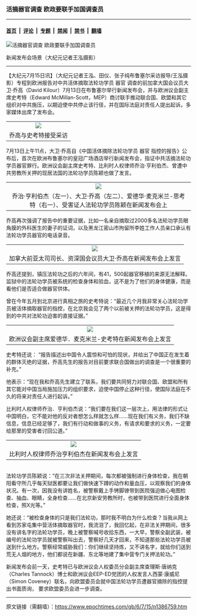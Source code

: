 ### 活摘器官调查 欧政要联手加国调查员

---

#### [首页](../../../..?n1386759) &nbsp;|&nbsp; [评论](../../../../../epoch-comment?n1386759) &nbsp;|&nbsp; [专题](../../../../../epoch-special?n1386759) &nbsp;|&nbsp; [禁闻](../../../../../epoch-news?n1386759) &nbsp;|&nbsp; [禁书](../../../../../books?n1386759) &nbsp;|&nbsp; [翻墙](https://github.com/gfw-breaker/nogfw/blob/master/README.md?n1386759)


<div><img alt="活摘器官调查 欧政要联手加国调查员" class="attachment-djy_600_400 size-djy_600_400 wp-post-image" src="https://i.epochtimes.com/assets/uploads/2006/07/607150115311491-600x349.jpg"/>
<div class="caption">
 <p>
  新闻发布会场景（大纪元记者王泓摄影）
 </p>
</div></div><hr/><div class="post_content" id="artbody" itemprop="articleBody">
 <!-- article content begin -->
 <p>
  【大纪元7月15日讯】（大纪元记者王泓、田仪、张子纯布鲁塞尔采访报导/王泓摄影）专程到欧洲报告对中共活体摘取法轮功学员
  <ok href="https://www.epochtimes.com/gb/tag/%E5%99%A8%E5%AE%98.html">
   器官
  </ok>
  调查的前加拿大国会议员大卫‧乔高（David Kilour）7月13日在布鲁塞尔举行新闻发布会，并与欧洲议会副主席史考特（Edward McMillan-Scott，MEP）商讨联手推动联合国、欧盟和其它组织对中共施压，以期迫使中共停止该行径，并在国际法庭对责任人提出起诉。多家媒体出席了发布会。
 </p>
 <p>
  <center>
  </center>
 </p>
 <table border="0" cellpadding="3" cellspacing="3">
  <tr>
   <td align="center">
    <ok href="/i6/607150247421676.jpg">
     <img src="/i6/607150247421676--ss.jpg"/>
    </ok>
   </td>
  </tr>
  <tr>
   <td align="center">
    <span class="bn12">
     乔高与史考特接受采访
    </span>
   </td>
  </tr>
 </table>
 <p>
 </p>
 <p>
  7月13日上午11点，大卫‧乔高自《中国活体摘除法轮功学员
  <ok href="https://www.epochtimes.com/gb/tag/%E5%99%A8%E5%AE%98.html">
   器官
  </ok>
  指控的报告》公布后，首次在欧洲布鲁塞尔的皇冠广场酒店举行新闻发布会，指证中共活摘法轮功学员器官罪行。欧洲议会副主席史考特、比利时人权律师乔治‧亨利伯杰、曾遭中共劳教所关押的现居法国的法轮功学员陈颖也做了发言。
 </p>
 <p>
  <center>
  </center>
 </p>
 <table border="0" cellpadding="3" cellspacing="3">
  <tr>
   <td align="center">
    <ok href="/i6/607150236311676.jpg">
     <img src="/i6/607150236311676--ss.jpg"/>
    </ok>
   </td>
  </tr>
  <tr>
   <td align="center">
    <span class="bn12">
     乔治‧亨利伯杰（左一）、大卫‧乔高（左二）、爱德华‧麦克米兰-思考特（右一）、受害证人法轮功学员陈颖在新闻发布会上
    </span>
   </td>
  </tr>
 </table>
 <p>
 </p>
 <p>
  乔高再次强调了报告中的重要证据，比如一名亲自摘取过2000多名法轮功学员眼角膜的外科医生的妻子的证词，以及黑龙江密山市拘留所李姓工作人员亲口承认有法轮功学员器官的电话录音。
 </p>
 <p>
  <center>
  </center>
 </p>
 <table border="0" cellpadding="3" cellspacing="3">
  <tr>
   <td align="center">
    <ok href="/i6/607150236461676.jpg">
     <img src="/i6/607150236461676--ss.jpg"/>
    </ok>
   </td>
  </tr>
  <tr>
   <td align="center">
    <span class="bn12">
     加拿大前亚太司司长、资深国会议员大卫‧乔高在新闻发布会上发言
    </span>
   </td>
  </tr>
 </table>
 <p>
 </p>
 <p>
  乔高还提到，镇压法轮功之后的六年间，有41，500起器官移植的来源无法解释。监狱中的法轮功学员被系统的检查身体和验血，这不是为了他们的身体健康，而是看他们是否适合做器官供体。
 </p>
 <p>
  曾在今年五月到北京进行真相之旅的史考特说：“最近几个月我非常关心法轮功学员被活体摘取器官的指控，在北京我会见了两个以前被关押的法轮功学员，这是得到的中共对法轮功迫害的直接证据。”
 </p>
 <p>
  <center>
  </center>
 </p>
 <table border="0" cellpadding="3" cellspacing="3">
  <tr>
   <td align="center">
    <ok href="/i6/607150236591676.jpg">
     <img src="/i6/607150236591676--ss.jpg"/>
    </ok>
   </td>
  </tr>
  <tr>
   <td align="center">
    <span class="bn12">
     欧洲议会副主席爱德华．麦克米兰-史考特在新闻发布会上发言
    </span>
   </td>
  </tr>
 </table>
 <p>
 </p>
 <p>
  史考特还说： “报告描述出中国令人震惊和可怕的现状，并给出了中国正在发生着的群体灭绝的证据，乔高先生的报告对目前要求联合国做出的调查是一个很重要的补充。”
 </p>
 <p>
  他表示：“现在我和乔高先生建立了联系，我们要共同努力对联合国、欧盟和所有其它能对中国当局施加压力的组织要求，迫使中国停止这种行径，使国际法庭在不久的将来对责任人进行起诉。”
 </p>
 <p>
  比利时人权律师乔治．亨利伯杰说：“我们要在我们这一层次上，用法律的形式让中国明白，它不能对他的反对者想怎么样就怎么样……现在我们有义务，我们不缺信息，信息已经足够了，我们有行动和做事的义务，有请求和要求的义务，一定要给那里的受害者讨回公道。”
 </p>
 <p>
  <center>
  </center>
 </p>
 <table border="0" cellpadding="3" cellspacing="3">
  <tr>
   <td align="center">
    <ok href="/i6/607150237131676.jpg">
     <img src="/i6/607150237131676--ss.jpg"/>
    </ok>
   </td>
  </tr>
  <tr>
   <td align="center">
    <span class="bn12">
     比利时人权律师乔治亨利伯杰在新闻发布会上发言
    </span>
   </td>
  </tr>
 </table>
 <p>
  <br/>
  法轮功学员陈颖说：“在三次非法关押期间，每次都被强制进行身体检查，我在朝阳看守所几乎每天狱医都要让我们做快速下蹲的动作和量血压，以观察我们的身体状况。有一次，因我没有讲姓名，被警察戴上手铐脚镣带到医院强迫做心电图检查、抽血、眼睛，全身检查……在北京新安劳教所时，也被带到医院进行全面身体检查，照X光等。”
 </p>
 <p>
  她还说：“被检查身体的只是我们法轮功，那时我不明白为什么检查？当我从网上看到苏家屯集中营活体摘取器官时，我流泪了，我回忆起，在非法关押期间，很多没有讲名字的法轮功学员，晚上被警察喊号收拾东西，一大早，警察全副武装，被编号的法轮功学员就被警察叫出去，警察好几天才回来，不知道那些法轮功学员被送到什么地方。警察经常威胁我们：你们继续坚持炼，又不讲名字，就给你们送到荒无人烟的地方，他们都说在新疆、东北等地建了集中营专门关押法轮功。”
 </p>
 <p>
  新闻发布会前一天，史考特已与欧洲议会人权委员分会副主席查理斯‧唐纳克（Charles Tannock）博士和欧洲议会EEP-ED党团的人权发言人西蒙‧康威尼（Simon Coveney）联名，向欧盟委员会就中国法轮功学员遭器官摘除的指控提出书面质询， 要求欧盟委员会进一步调查。
 </p>
 <p>
  <p>
   <!-- article content end -->
   <div id="below_article_ad">
   </div>
  </p>
 </p>
</div>


---

原文链接（需翻墙）：https://www.epochtimes.com/gb/6/7/15/n1386759.htm